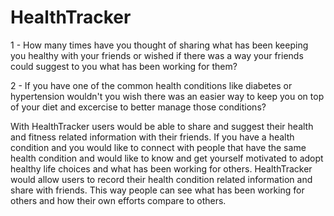 # HealthTracker

1 - How many times have you thought of sharing what has been keeping you healthy with your friends or wished if there was a way your friends could suggest to you what has been working for them?

2 - If you have one of the common health conditions like diabetes or hypertension wouldn't you wish there was an easier way to keep you on top of your diet and excercise to better manage those conditions?

With HealthTracker users would be able to share and suggest their health and fitness related information with their friends. If you have a health condition and you would like to connect with people that have the same health condition and would like to know and get yourself motivated to adopt healthy life choices and what has been working for others. HealthTracker would allow users to record their health condition related information and share with friends. This way people can see what has been working for others and how their own efforts compare to others. 
